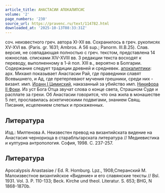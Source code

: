 ```yaml
---
article_title: АНАСТАСИИ АПОКАЛИПСИС
volume: '2'
page_numbers: '230'
source_url: https://pravenc.ru/text/114782.html
downloaded_at: '2025-10-13T08:33:31Z'
---
```


соч. неизвестного греч. автора XI-XII вв. Сохранилось в греч. рукописях XV-XVI вв. (Paris. gr. 1631; Ambros. A 56 sup.; Panorm. III.B.25). Слав. версия, не совпадающая полностью с греч. текстом, представлена 14 южнослав. списками XIV-XVIII вв. 3 редакции текста восходят к переводу, выполненному в 1-й пол. XIII в., вероятно в Болгарии. Содержание следует традиции древней и средневек. [апокалиптики](https://pravenc.ru/text/апокалиптики.html): арх. Михаил показывает Анастасии Рай, где праведники славят Всевышнего, и Ад, где претерпевают мучения грешники, среди них - визант. имп. [Иоанн I Цимисхий](<https://pravenc.ru/text/Иоанн I Цимисхий.html>), наказанный за убийство имп. [Никифора II Фоки](<https://pravenc.ru/text/Никифора II Фоки.html>). Из уст Бога Отца звучат слова о конце света, Страшном Суде и расплате за грехи. Об Анастасии говорится, что она жила в монашестве 5 лет, прославилась аскетическими подвигами, знанием Свящ. Писания, исцелением слепых и прокаженных.

## Литература

Изд.: Милтенова А. Неизвестен превод на византийската видение на Анастасия черноризца в стараблъгарската литература // Медиевистика и културна антропология. София, 1998. С. 237-257.

## Литература

Apocalypsis Anastasiae / Ed. R. Homburg. Lpz., 1908;Сперанский М. Малоизвестное византийское «Видение» и его славянские тексты // Bsl. 1931. Vol. 3. P. 110-133; Beck. Kirche und theol. Literatur. S. 653; BHG, N 1868-1870b.

